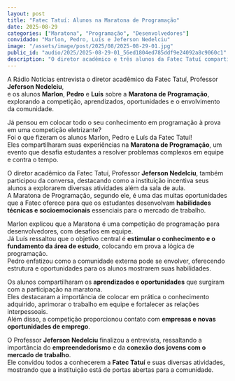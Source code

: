 ```yaml
---
layout: post 
title: "Fatec Tatuí: Alunos na Maratona de Programação" 
date: 2025-08-29 
categories: ["Maratona", "Programação", "Desenvolvedores"]  
convidado: "Marlon, Pedro, Luís e Jeferson Nedelciu"
image: "/assets/image/post/2025/08/2025-08-29-01.jpg"
public_id: "audio/2025/2025-08-29-01_56ed1804ed785ddf9e24092a8c9060c1"
description: "O diretor acadêmico e três alunos da Fatec Tatuí compartilham suas experiências na Maratona de Programação, um evento que desafia estudantes a resolver problemas complexos em equipe e contra o tempo. É destacado como a instituição incentiva seus alunos a explorarem diversas atividades além da sala de aula. Os alunos explicam que a Maratona é uma competição de programação para desenvolvedores, com desafios em equipe, que estimula o conhecimento e coloca em prova a lógica de programação. São compartilhados os aprendizados e oportunidades que surgiram com a participação, incluindo contato com empresas e oportunidades de emprego."
---
```


A Rádio Notícias entrevista o diretor acadêmico da Fatec Tatuí, Professor **Jeferson Nedelciu**,  
e os alunos **Marlon**, **Pedro** e **Luís** sobre a **Maratona de Programação**, explorando a competição, aprendizados, oportunidades e o envolvimento da comunidade.

Já pensou em colocar todo o seu conhecimento em programação à prova em uma competição eletrizante?  
Foi o que fizeram os alunos Marlon, Pedro e Luís da Fatec Tatuí!  
Eles compartilharam suas experiências na **Maratona de Programação**, um evento que desafia estudantes a resolver problemas complexos em equipe e contra o tempo.

O diretor acadêmico da Fatec Tatuí, Professor **Jeferson Nedelciu**, também participou da conversa, destacando como a instituição incentiva seus alunos a explorarem diversas atividades além da sala de aula.  
A Maratona de Programação, segundo ele, é uma das muitas oportunidades que a Fatec oferece para que os estudantes desenvolvam **habilidades técnicas e socioemocionais** essenciais para o mercado de trabalho.  

Marlon explicou que a Maratona é uma competição de programação para desenvolvedores, com desafios em equipe.  
Já Luís ressaltou que o objetivo central é **estimular o conhecimento e o fundamento da área de estudo**, colocando em prova a lógica de programação.  
Pedro enfatizou como a comunidade externa pode se envolver, oferecendo estrutura e oportunidades para os alunos mostrarem suas habilidades.

Os alunos compartilharam os **aprendizados e oportunidades** que surgiram com a participação na maratona.  
Eles destacaram a importância de colocar em prática o conhecimento adquirido, aprimorar o trabalho em equipe e fortalecer as relações interpessoais.  
Além disso, a competição proporcionou contato com **empresas e novas oportunidades de emprego**.  

O Professor **Jeferson Nedelciu** finalizou a entrevista, ressaltando a importância do **empreendedorismo** e da **conexão dos jovens com o mercado de trabalho**.  
Ele convidou todos a conhecerem a **Fatec Tatuí** e suas diversas atividades, mostrando que a instituição está de portas abertas para a comunidade.